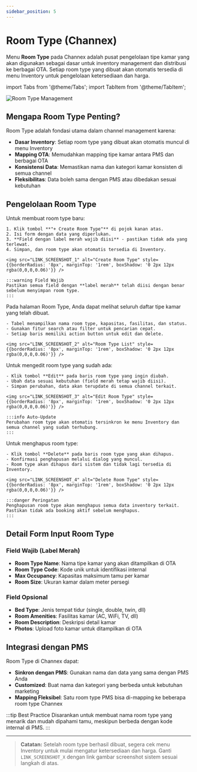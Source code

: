 ```yaml
---
sidebar_position: 5
---
```


# Room Type (Channex)

Menu **Room Type** pada Channex adalah pusat pengelolaan tipe kamar yang akan digunakan sebagai dasar untuk inventory management dan distribusi ke berbagai OTA. Setiap room type yang dibuat akan otomatis tersedia di menu Inventory untuk pengelolaan ketersediaan dan harga.

import Tabs from '@theme/Tabs';
import TabItem from '@theme/TabItem';

<div style={{marginBottom: '1.5rem'}}>
  <img src="../../../static/img/cm/room-type-hero.png" alt="Room Type Management" style={{width: '100%', borderRadius: '12px', boxShadow: '0 4px 24px rgba(0,0,0,0.08)'}} />
</div>

## Mengapa Room Type Penting?

Room Type adalah fondasi utama dalam channel management karena:

- **Dasar Inventory**: Setiap room type yang dibuat akan otomatis muncul di menu Inventory
- **Mapping OTA**: Memudahkan mapping tipe kamar antara PMS dan berbagai OTA
- **Konsistensi Data**: Memastikan nama dan kategori kamar konsisten di semua channel
- **Fleksibilitas**: Data boleh sama dengan PMS atau dibedakan sesuai kebutuhan

## Pengelolaan Room Type

<Tabs className="unique-tabs">
  <TabItem value="create" label="Buat Room Type" default>
    Untuk membuat room type baru:
    
    1. Klik tombol **"+ Create Room Type"** di pojok kanan atas.
    2. Isi form dengan data yang diperlukan.
    3. **Field dengan label merah wajib diisi** - pastikan tidak ada yang terlewat.
    4. Simpan, dan room type akan otomatis tersedia di Inventory.
    
    <img src="LINK_SCREENSHOT_1" alt="Create Room Type" style={{borderRadius: '8px', marginTop: '1rem', boxShadow: '0 2px 12px rgba(0,0,0,0.06)'}} />
    
    :::warning Field Wajib
    Pastikan semua field dengan **label merah** telah diisi dengan benar sebelum menyimpan room type.
    :::
  </TabItem>
  <TabItem value="list" label="Lihat Daftar">
    Pada halaman Room Type, Anda dapat melihat seluruh daftar tipe kamar yang telah dibuat.
    
    - Tabel menampilkan nama room type, kapasitas, fasilitas, dan status.
    - Gunakan fitur search atau filter untuk pencarian cepat.
    - Setiap baris memiliki action button untuk edit dan delete.
    
    <img src="LINK_SCREENSHOT_2" alt="Room Type List" style={{borderRadius: '8px', marginTop: '1rem', boxShadow: '0 2px 12px rgba(0,0,0,0.06)'}} />
  </TabItem>
  <TabItem value="edit" label="Edit Room Type">
    Untuk mengedit room type yang sudah ada:
    
    - Klik tombol **Edit** pada baris room type yang ingin diubah.
    - Ubah data sesuai kebutuhan (field merah tetap wajib diisi).
    - Simpan perubahan, data akan terupdate di semua channel terkait.
    
    <img src="LINK_SCREENSHOT_3" alt="Edit Room Type" style={{borderRadius: '8px', marginTop: '1rem', boxShadow: '0 2px 12px rgba(0,0,0,0.06)'}} />
    
    :::info Auto-Update
    Perubahan room type akan otomatis tersinkron ke menu Inventory dan semua channel yang sudah terhubung.
    :::
  </TabItem>
  <TabItem value="delete" label="Hapus Room Type">
    Untuk menghapus room type:
    
    - Klik tombol **Delete** pada baris room type yang akan dihapus.
    - Konfirmasi penghapusan melalui dialog yang muncul.
    - Room type akan dihapus dari sistem dan tidak lagi tersedia di Inventory.
    
    <img src="LINK_SCREENSHOT_4" alt="Delete Room Type" style={{borderRadius: '8px', marginTop: '1rem', boxShadow: '0 2px 12px rgba(0,0,0,0.06)'}} />
    
    :::danger Peringatan
    Penghapusan room type akan menghapus semua data inventory terkait. Pastikan tidak ada booking aktif sebelum menghapus.
    :::
  </TabItem>
</Tabs>

## Detail Form Input Room Type

### Field Wajib (Label Merah)

- **Room Type Name**: Nama tipe kamar yang akan ditampilkan di OTA
- **Room Type Code**: Kode unik untuk identifikasi internal
- **Max Occupancy**: Kapasitas maksimum tamu per kamar
- **Room Size**: Ukuran kamar dalam meter persegi

### Field Opsional

- **Bed Type**: Jenis tempat tidur (single, double, twin, dll)
- **Room Amenities**: Fasilitas kamar (AC, WiFi, TV, dll)
- **Room Description**: Deskripsi detail kamar
- **Photos**: Upload foto kamar untuk ditampilkan di OTA

## Integrasi dengan PMS

Room Type di Channex dapat:

- **Sinkron dengan PMS**: Gunakan nama dan data yang sama dengan PMS Anda
- **Customized**: Buat nama dan kategori yang berbeda untuk kebutuhan marketing
- **Mapping Fleksibel**: Satu room type PMS bisa di-mapping ke beberapa room type Channex

:::tip Best Practice
Disarankan untuk membuat nama room type yang menarik dan mudah dipahami tamu, meskipun berbeda dengan kode internal di PMS.
:::

---

> **Catatan:**
> Setelah room type berhasil dibuat, segera cek menu Inventory untuk mulai mengatur ketersediaan dan harga. Ganti `LINK_SCREENSHOT_X` dengan link gambar screenshot sistem sesuai langkah di atas.
